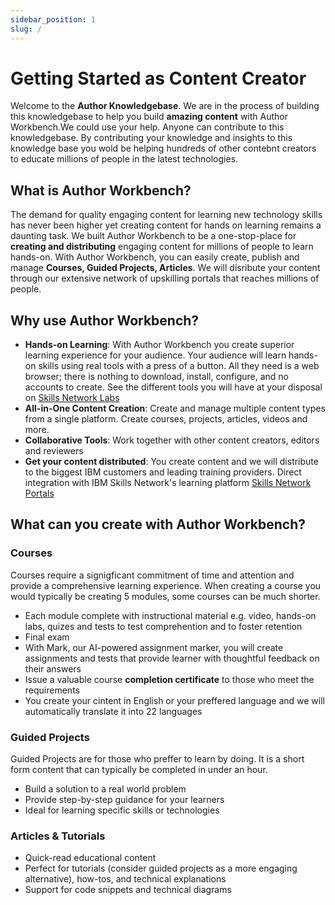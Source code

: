 ```yaml
---
sidebar_position: 1
slug: /
---
```


# Getting Started as Content Creator

Welcome to the **Author Knowledgebase**. We are in the process of building this knowledgebase to help you build **amazing content** with Author Workbench.We could use your help. Anyone can contribute to this knowledgebase. By contributing your knowledge and insights to this knowledge base you wold be helping hundreds of other contebnt creators to educate millions of people in the latest technologies.

## What is Author Workbench?

The demand for quality engaging content for learning new technology skills has never been higher yet creating content for hands on learning remains a daunting task. We built Author Workbench to be a one-stop-place for **creating and distributing** engaging content for millions of people to learn hands-on. With Author Workbench, you can easily create, publish and manage **Courses, Guided Projects, Articles**. We will disribute your content through our extensive network of upskilling portals that reaches millions of people.  
 
## Why use Author Workbench?

- **Hands-on Learning**: With Author Workbench you create superior learning experience for your audience. Your audience will learn hands-on skills using real tools with a press of a button. All they need is a web browser; there is nothing to download, install, configure, and no accounts to create. See the different tools you will have at your disposal on [Skills Network Labs](https://skills.network/lab-tools)
- **All-in-One Content Creation**: Create and manage multiple content types from a single platform. Create courses, projects, articles, videos and more.
- **Collaborative Tools**: Work together with other content creators, editors and reviewers
- **Get your content distributed**: You create content and we will distribute to the biggest IBM customers and leading training providers. Direct integration with IBM Skills Network's learning platform [Skills Network Portals](https://skills.network/portals/enterprise)

## What can you create with Author Workbench?

### Courses
Courses require a signigficant commitment of time and attention and provide a comprehensive learning experience. When creating a course you would typically be creating 5 modules, some courses can be much shorter.
- Each module complete with instructional material e.g. video, hands-on labs, quizes and tests to test comprehention and to foster retention
- Final exam
- With Mark, our AI-powered assignment marker, you will create assignments and tests that provide learner with thoughtful feedback on their answers
- Issue a valuable course **completion certificate** to those who meet the requirements
- You create your cintent in English or your preffered language and we will automatically translate it into 22 languages  

### Guided Projects
Guided Projects are for those who preffer to learn by doing. It is a short form content that can typically be completed in under an hour. 
- Build a solution to a real world problem
- Provide step-by-step guidance for your learners
- Ideal for learning specific skills or technologies

### Articles & Tutorials
- Quick-read educational content
- Perfect for tutorials (consider guided projects as a more engaging alternative), how-tos, and technical explanations
- Support for code snippets and technical diagrams

